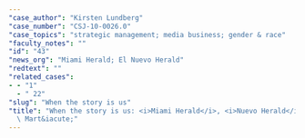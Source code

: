 ```yaml
---
"case_author": "Kirsten Lundberg"
"case_number": "CSJ-10-0026.0"
"case_topics": "strategic management; media business; gender & race"
"faculty_notes": ""
"id": "43"
"news_org": "Miami Herald; El Nuevo Herald"
"redtext": ""
"related_cases":
- - "1"
  - " 22"
"slug": "When the story is us"
"title": "When the story is us: <i>Miami Herald</i>, <i>Nuevo Herald</i> and Radio\
  \ Mart&iacute;"
---
```

